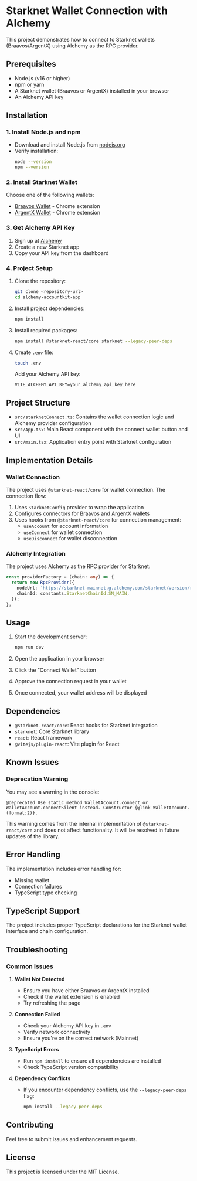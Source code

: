 # Starknet Wallet Connection with Alchemy

This project demonstrates how to connect to Starknet wallets (Braavos/ArgentX) using Alchemy as the RPC provider.

## Prerequisites

- Node.js (v16 or higher)
- npm or yarn
- A Starknet wallet (Braavos or ArgentX) installed in your browser
- An Alchemy API key

## Installation

### 1. Install Node.js and npm
- Download and install Node.js from [nodejs.org](https://nodejs.org/)
- Verify installation:
  ```bash
  node --version
  npm --version
  ```

### 2. Install Starknet Wallet
Choose one of the following wallets:
- [Braavos Wallet](https://braavos.app/) - Chrome extension
- [ArgentX Wallet](https://www.argent.xyz/argent-x/) - Chrome extension

### 3. Get Alchemy API Key
1. Sign up at [Alchemy](https://www.alchemy.com/)
2. Create a new Starknet app
3. Copy your API key from the dashboard

### 4. Project Setup
1. Clone the repository:
   ```bash
   git clone <repository-url>
   cd alchemy-accountkit-app
   ```

2. Install project dependencies:
   ```bash
   npm install
   ```

3. Install required packages:
   ```bash
   npm install @starknet-react/core starknet --legacy-peer-deps
   ```

4. Create `.env` file:
   ```bash
   touch .env
   ```
   Add your Alchemy API key:
   ```
   VITE_ALCHEMY_API_KEY=your_alchemy_api_key_here
   ```

## Project Structure

- `src/starknetConnect.ts`: Contains the wallet connection logic and Alchemy provider configuration
- `src/App.tsx`: Main React component with the connect wallet button and UI
- `src/main.tsx`: Application entry point with Starknet configuration

## Implementation Details

### Wallet Connection

The project uses `@starknet-react/core` for wallet connection. The connection flow:

1. Uses `StarknetConfig` provider to wrap the application
2. Configures connectors for Braavos and ArgentX wallets
3. Uses hooks from `@starknet-react/core` for connection management:
   - `useAccount` for account information
   - `useConnect` for wallet connection
   - `useDisconnect` for wallet disconnection

### Alchemy Integration

The project uses Alchemy as the RPC provider for Starknet:

```typescript
const providerFactory = (chain: any) => {
  return new RpcProvider({
    nodeUrl: `https://starknet-mainnet.g.alchemy.com/starknet/version/rpc/v0_6/${import.meta.env.VITE_ALCHEMY_API_KEY}`,
    chainId: constants.StarknetChainId.SN_MAIN,
  });
};
```

## Usage

1. Start the development server:
   ```bash
   npm run dev
   ```

2. Open the application in your browser
3. Click the "Connect Wallet" button
4. Approve the connection request in your wallet
5. Once connected, your wallet address will be displayed

## Dependencies

- `@starknet-react/core`: React hooks for Starknet integration
- `starknet`: Core Starknet library
- `react`: React framework
- `@vitejs/plugin-react`: Vite plugin for React

## Known Issues

### Deprecation Warning

You may see a warning in the console:
```
@deprecated Use static method WalletAccount.connect or WalletAccount.connectSilent instead. Constructor {@link WalletAccount.(format:2)}.
```

This warning comes from the internal implementation of `@starknet-react/core` and does not affect functionality. It will be resolved in future updates of the library.

## Error Handling

The implementation includes error handling for:
- Missing wallet
- Connection failures
- TypeScript type checking

## TypeScript Support

The project includes proper TypeScript declarations for the Starknet wallet interface and chain configuration.

## Troubleshooting

### Common Issues

1. **Wallet Not Detected**
   - Ensure you have either Braavos or ArgentX installed
   - Check if the wallet extension is enabled
   - Try refreshing the page

2. **Connection Failed**
   - Check your Alchemy API key in `.env`
   - Verify network connectivity
   - Ensure you're on the correct network (Mainnet)

3. **TypeScript Errors**
   - Run `npm install` to ensure all dependencies are installed
   - Check TypeScript version compatibility

4. **Dependency Conflicts**
   - If you encounter dependency conflicts, use the `--legacy-peer-deps` flag:
     ```bash
     npm install --legacy-peer-deps
     ```

## Contributing

Feel free to submit issues and enhancement requests.

## License

This project is licensed under the MIT License.

